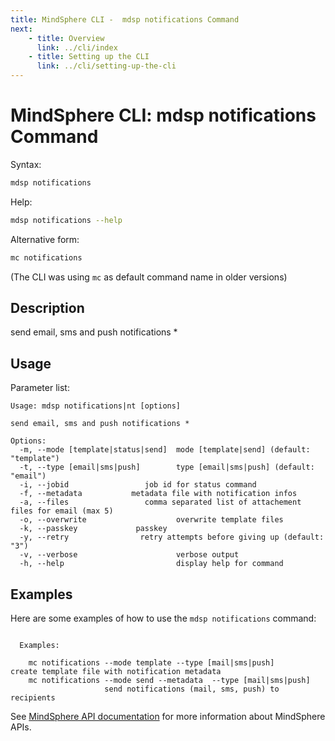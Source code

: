```yaml
---
title: MindSphere CLI -  mdsp notifications Command
next:
    - title: Overview
      link: ../cli/index
    - title: Setting up the CLI
      link: ../cli/setting-up-the-cli
---
```


# MindSphere CLI: mdsp notifications Command

Syntax:

```bash
mdsp notifications
```

Help:

```bash
mdsp notifications --help
```

Alternative form:

```bash
mc notifications
```

(The CLI was using `mc` as default command name in older versions)

## Description

send email, sms and push notifications *

## Usage

Parameter list:

```text
Usage: mdsp notifications|nt [options]

send email, sms and push notifications *

Options:
  -m, --mode [template|status|send]  mode [template|send] (default: "template")
  -t, --type [email|sms|push]        type [email|sms|push] (default: "email")
  -i, --jobid                 job id for status command
  -f, --metadata           metadata file with notification infos
  -a, --files                 comma separated list of attachement files for email (max 5)
  -o, --overwrite                    overwrite template files
  -k, --passkey             passkey
  -y, --retry                retry attempts before giving up (default: "3")
  -v, --verbose                      verbose output
  -h, --help                         display help for command

```

## Examples

Here are some examples of how to use the `mdsp notifications` command:

```text

  Examples:

    mc notifications --mode template --type [mail|sms|push] 	 create template file with notification metadata
    mc notifications --mode send --metadata  --type [mail|sms|push] 
					 send notifications (mail, sms, push) to recipients

```

See [MindSphere API documentation](https://documentation.mindsphere.io/MindSphere/apis/index.html) for more information about MindSphere APIs.